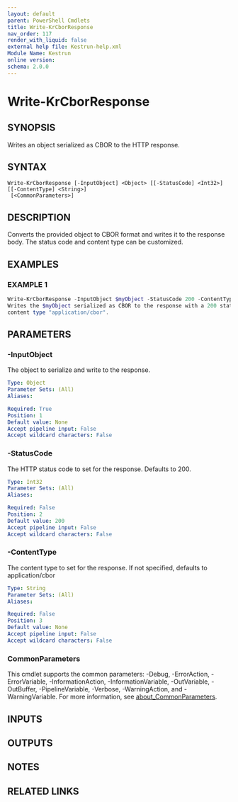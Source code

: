 ```yaml
---
layout: default
parent: PowerShell Cmdlets
title: Write-KrCborResponse
nav_order: 117
render_with_liquid: false
external help file: Kestrun-help.xml
Module Name: Kestrun
online version:
schema: 2.0.0
---
```


# Write-KrCborResponse

## SYNOPSIS
Writes an object serialized as CBOR to the HTTP response.

## SYNTAX

```
Write-KrCborResponse [-InputObject] <Object> [[-StatusCode] <Int32>] [[-ContentType] <String>]
 [<CommonParameters>]
```

## DESCRIPTION
Converts the provided object to CBOR format and writes it to the response body.
The status code and content type can be customized.

## EXAMPLES

### EXAMPLE 1
```powershell
Write-KrCborResponse -InputObject $myObject -StatusCode 200 -ContentType "application/cbor"
Writes the $myObject serialized as CBOR to the response with a 200 status code and
content type "application/cbor".
```

## PARAMETERS

### -InputObject
The object to serialize and write to the response.

```yaml
Type: Object
Parameter Sets: (All)
Aliases:

Required: True
Position: 1
Default value: None
Accept pipeline input: False
Accept wildcard characters: False
```

### -StatusCode
The HTTP status code to set for the response.
Defaults to 200.

```yaml
Type: Int32
Parameter Sets: (All)
Aliases:

Required: False
Position: 2
Default value: 200
Accept pipeline input: False
Accept wildcard characters: False
```

### -ContentType
The content type to set for the response.
If not specified, defaults to application/cbor

```yaml
Type: String
Parameter Sets: (All)
Aliases:

Required: False
Position: 3
Default value: None
Accept pipeline input: False
Accept wildcard characters: False
```

### CommonParameters
This cmdlet supports the common parameters: -Debug, -ErrorAction, -ErrorVariable, -InformationAction, -InformationVariable, -OutVariable, -OutBuffer, -PipelineVariable, -Verbose, -WarningAction, and -WarningVariable. For more information, see [about_CommonParameters](http://go.microsoft.com/fwlink/?LinkID=113216).

## INPUTS

## OUTPUTS

## NOTES

## RELATED LINKS
